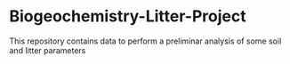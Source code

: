 # Biogeochemistry-Litter-Project
This repository contains data to perform a preliminar analysis of some soil and litter parameters
